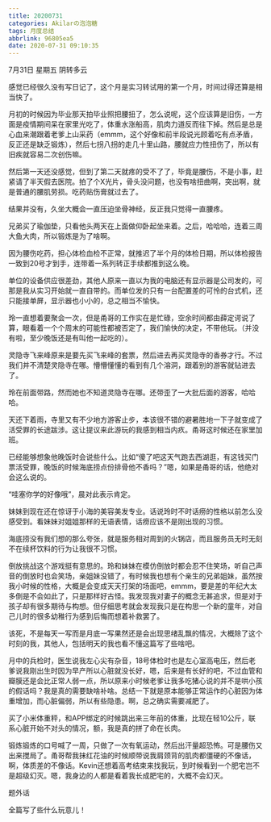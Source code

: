 ```yaml
---
title: 20200731
categories: Akilarの泡泡糖
tags: 月度总结
abbrlink: 96805ea5
date: 2020-07-31 09:10:35
---
```

7月31日 星期五 阴转多云

感觉已经很久没有写日记了，这个月是实习转试用的第一个月，时间过得还算是相当快了。

月初的时候因为毕业那天拍毕业照把腰扭了，怎么说呢，这个应该算是旧伤，一方面是疫情期间呆在家里光吃了，体重水涨船高，肌肉力道反而往下掉。然后是总是心血来潮跟着老爹上山采药（emmm，这个好像和前半段说光顾着吃有点矛盾，反正还是缺乏锻炼），然后七拐八拐的走几十里山路，腰就应力性扭伤了，所以有旧疾就容易二次创伤嘛。

然后第一天还没感觉，但到了第二天就疼的受不了了，毕竟是腰伤，不是小事，赶紧请了半天假去医院。拍了个X光片，骨头没问题，也没有啥扭曲啊，突出啊，就是普通的腰肌劳损。吃药贴伤膏就过去了。

结果并没有，久坐大概会一直压迫坐骨神经，反正我只觉得一直腰疼。

兄弟买了瑜伽垫，只看他头两天在上面做仰卧起坐来着。之后，哈哈哈，连着三周大鱼大肉，所以锻炼是为了啥啊。

因为腰伤吃药，担心体检血检不正常，就推迟了半个月的体检日期，所以体检报告一致到20号才到手，连带着一系列转正手续都推到这么晚。

单位的设备供应很差劲，其他人原来一直以为我的电脑还有显示器是公司发的，可那是我从实习开始就一直自带的。而单位发的只有一台配置差的可怜的台式机，还只能接单屏，显示器也小小的，总之相当不愉快。

玲一直想着要聚会一次，但是甬哥的工作实在是忙碌，空余时间都由薛定谔说了算，眼看着一个个周末的可能性都被否定了，我们愉快的决定，不带他玩。（并没有啦，至少晚饭还是有叫他一起吃的）。

灵隐寺飞来峰原来是要先买飞来峰的套票，然后进去再买灵隐寺的香券才行。不过我们并不清楚灵隐寺在哪。懵懵懂懂的看到有几个溶洞，跟着别的游客就钻进去了。

玲在前面带路，然而她也不知道灵隐寺在哪。还带歪了一大批后面的游客，哈哈哈。

天还下着雨，寺里又有不少地方游客止步，本该很不错的避暑胜地一下子就变成了活受罪的长途跋涉。这让提议来此游玩的我感到相当内疚。甬哥这时候还在家里加班。

已经能够想象他晚饭时会说些什么。比如“傻了吧这天气跑去西湖逛，有这钱买门票活受罪，晚饭的时候海底捞点份排骨他不香吗？”嗯，如果是甬哥的话，他绝对会这么说的。

“哇塞你学的好像哦”，晨对此表示肯定。

妹妹到现在还在惊讶于小海的美容美发专业。话说玲时不时话痨的性格以前怎么没感受到。看妹妹对姐姐那样的无语表情，话痨应该不是刚出现的习惯。

海底捞没有我们想的那么夸张，就是服务相对周到的火锅店，而且服务员无时无刻不在续杯饮料的行为让我很不习惯。

倒放挑战这个游戏挺有意思的。玲和妹妹在模仿倒放时都会忍不住笑场，听自己声音的倒放时也会笑场，亲姐妹没错了，有时候我也想有个亲生的兄弟姐妹，虽然按我小时候的性格，大概是会变成天天打架的场面吧，emmm，要是差的年纪大太多倒是不会如此了，只是那样好古怪。我发现我对妻子的概念无甚追求，但是对于孩子却有很多期待与构想。但仔细思考就会发现我只是在构思一个新的童年，对自己儿时的很多幼稚行为感到后悔而想着补救罢了。

该死，不是每天一写而是月底一写果然还是会出现思绪乱飘的情况，大概除了这个时刻的我，其他人，包括明天的我也看不懂这篇写了些啥吧。

月中的兵检时，医生说我左心尖有杂音，18号体检时也是左心室高电压，然后老爹说我刚出生时因为早产所以心脏就没长好，嗯，后来是有长好的吧，不过血管和瓣膜还是会比正常人弱一点，所以原来小时候老爹让我多吃猪心说的并不是哄小孩的假话吗？我是真的需要缺啥补啥。总结一下就是原本能够正常运作的心脏因为体重增加，而心脏偏弱，所以有些隐患。啊，总之确实需要减肥了。

买了小米体重秤，和APP绑定的时候跳出来三年前的体重，比现在轻10公斤，联系心脏开始不对头的情况，额，我是真的拼了命在长肉。

锻炼锻炼的口号喊了一周，只做了一次有氧运动，然后出汗量超恐怖。可是腰伤又出来搅局了。甬哥帮我抹红花油的时候顺带说我肩颈背的肌肉都僵硬的不像话，啊，体质差的不像话。Kevin还想着高考结束来找我玩，到时候看到一个肥宅岂不是超级幻灭。嗯，我身边的人都是看着我长成肥宅的，大概不会幻灭。

题外话

全篇写了些什么玩意儿！
